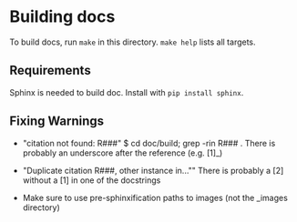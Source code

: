 # Building docs #
To build docs, run `make` in this directory. `make help` lists all targets.

## Requirements ##
Sphinx is needed to build doc. Install with `pip install sphinx`.

## Fixing Warnings ##

- "citation not found: R###"
  $ cd doc/build; grep -rin R### .
  There is probably an underscore after the reference (e.g. [1]_)

- "Duplicate citation R###, other instance in...""
  There is probably a [2] without a [1] in one of
  the docstrings

- Make sure to use pre-sphinxification paths to images
  (not the _images directory)
